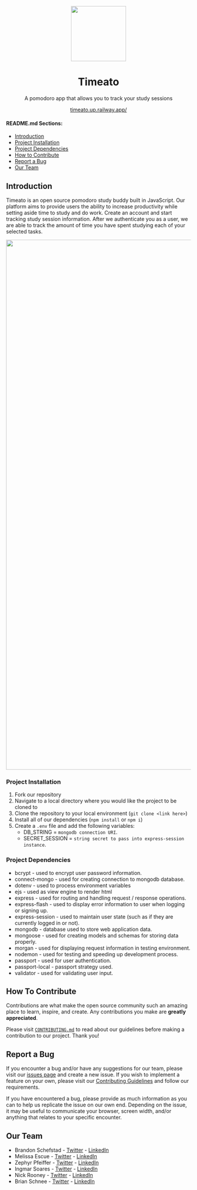 <div align="center">
    <img width="150px" src="https://user-images.githubusercontent.com/77141303/189505187-cdd05b52-c769-4595-9c33-3238c94b963f.png" />
    <h1>Timeato</h1>
    <p>A pomodoro app that allows you to track your study sessions</p>
    <a href="https://timeato.up.railway.app/">timeato.up.railway.app/</a>
</div>


#### README.md Sections:
- [Introduction](#introduction)
- [Project Installation](#project-installation)
- [Project Dependencies](#project-dependencies)
- [How to Contribute](#how-to-contribute)
- [Report a Bug](#report-a-bug)
- [Our Team](#our-team)

## Introduction
Timeato is an open source pomodoro study buddy built in JavaScript. Our platform aims to provide users the ability to increase productivity while setting aside time to study and do work. Create an account and start tracking study session information. After we authenticate you as a user, we are able to track the amount of time you have spent studying each of your selected tasks. 

<div align="center">
    <img width="1440" alt="188342389-7fa669a1-e757-42da-b3c1-36146e0adacd" src="https://user-images.githubusercontent.com/77141303/189505675-4f3a023f-2d40-44be-a53d-56ab1c336f4a.png">
</div>

### Project Installation
1. Fork our repository
2. Navigate to a local directory where you would like the project to be cloned to
3. Clone the repository to your local environment (`git clone <link here>`)
4. Install all of our dependencies (`npm install` or `npm i`)
5. Create a `.env` file and add the following variables:
    - DB_STRING = `mongodb connection URI`.
    - SECRET_SESSION = `string secret to pass into express-session instance`.

### Project Dependencies

 - bcrypt - used to encrypt user password information.
 - connect-mongo - used for creating connection to mongodb database.
 - dotenv - used to process environment variables
 - ejs - used as view engine to render html
 - express - used for routing and handling request / response operations.
 - express-flash - used to display error information to user when logging or signing up.
 - express-session - used to maintain user state (such as if they are currently logged in or not).
 - mongodb - database used to store web application data.
 - mongoose - used for creating models and schemas for storing data properly.
 - morgan - used for displaying request information in testing environment.
 - nodemon - used for testing and speeding up development process.
 - passport - used for user authentication.
 - passport-local - passport strategy used.
 - validator - used for validating user input.

## How To Contribute

Contributions are what make the open source community such an amazing place to learn, inspire, and create. Any contributions you make are **greatly appreciated**.

Please visit <a href="https://github.com/devv-work/timeato/blob/main/CONTRIBUTING.md">`CONTRIBUTING.md`</a> to read about our guidelines before making a contribution to our project. Thank you!

## Report a Bug

If you encounter a bug and/or have any suggestions for our team, please visit our [issues page](https://github.com/devv-work/timeato/issues) and create a new issue. If you wish to implement a feature on your own, please visit our <a href="https://github.com/devv-work/timeato/blob/main/CONTRIBUTING.md">Contributing Guidelines</a> and follow our requirements.

If you have encountered a bug, please provide as much information as you can to help us replicate the issue on our own end. Depending on the issue, it may be useful to communicate your browser, screen width, and/or anything that relates to your specific encounter.

## Our Team
- Brandon Schefstad - <a href="https://twitter.com/BrandonSchefs">Twitter</a> - <a href="https://www.linkedin.com/in/brandon-schefstad/">LinkedIn</a>
- Melissa Escue - <a href="https://twitter.com/mel54924853">Twitter</a> - <a href="https://www.linkedin.com/in/melissaescue/">LinkedIn</a>
- Zephyr Pfeiffer - <a href="https://twitter.com/zephyrpfeiffer">Twitter</a> - <a href="https://www.linkedin.com/in/zephyrpfeiffer/">LinkedIn</a>
- Ingmar Soares - <a href="https://twitter.com/krinsea">Twitter</a> - <a href="https://www.linkedin.com/in/ingmar-manuel-soares-medina-175342240">LinkedIn</a>
- Nick Rooney - <a href="https://twitter.com/NickRooney17">Twitter</a> - <a href="https://www.linkedin.com/in/nicholasrrooney/">LinkedIn</a>
- Brian Schnee - <a href="https://twitter.com/BrianSchneeDev">Twitter</a> - <a href="https://www.linkedin.com/in/brian-schnee-dev/">LinkedIn</a>
